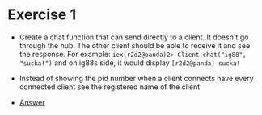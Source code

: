 # Exercise 1

* Create a chat function that can send directly to a client.
  It doesn't go through the hub. The other client should be
  able to receive it and see the response. For example:
  ```iex(r2d2@panda)2> Client.chat("ig88", "sucka!")```
  and on ig88s side, it would display
  ```[r2d2@panda] sucka!```

* Instead of showing the pid number when a client connects
  have every connected client see the registered name of the client

* [Answer](https://github.com/MonkeyIsNull/hub/tree/answer)
